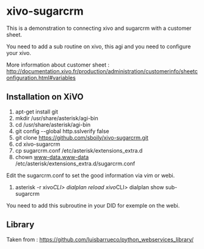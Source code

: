 xivo-sugarcrm
=============

This is a demonstration to connecting xivo and sugarcrm with a customer sheet.

You need to add a sub routine on xivo, this agi and you need to configure your xivo.

More information about customer sheet : http://documentation.xivo.fr/production/administration/customerinfo/sheetconfiguration.html#variables

Installation on XiVO
--------------------

1. apt-get install git
2. mkdir /usr/share/asterisk/agi-bin
3. cd /usr/share/asterisk/agi-bin
4. git config --global http.sslverify false
5. git clone https://github.com/sboily/xivo-sugarcrm.git
6. cd xivo-sugarcrm
7. cp sugarcrm.conf /etc/asterisk/extensions_extra.d
8. chown www-data.www-data /etc/asterisk/extensions_extra.d/sugarcrm.conf

Edit the sugarcrm.conf to set the good information via vim or webi.

1. asterisk -r
 xivo*CLI> dialplan reload
 xivo*CLI> dialplan show sub-sugarcrm

You need to add this subroutine in your DID for exemple on the webi.

Library
-------

Taken from : https://github.com/luisbarrueco/python_webservices_library/
